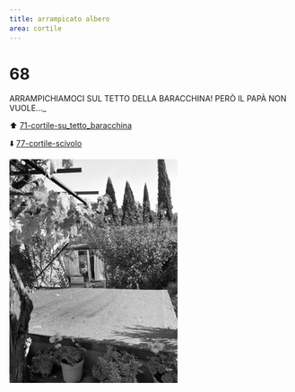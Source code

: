 ```yaml
---
title: arrampicato albero
area: cortile
---
```

# 68
ARRAMPICHIAMOCI SUL TETTO DELLA BARACCHINA!
PERÒ IL PAPÀ NON VUOLE..._

⬆️ [71-cortile-su_tetto_baracchina](71-cortile-su_tetto_baracchina.md)

⬇️ [77-cortile-scivolo](77-cortile-scivolo.md)

![foto_46](../_assets/preview/foto_46.jpg)